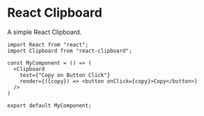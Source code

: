# React Clipboard

A simple React Clipboard.

```
import React from "react";
import Clipboard from "react-clipboard";

const MyComponent = () => (
  <Clipboard
    text={"Copy on Button Click"}
    render={({copy}) => <button onClick={copy}>Copy</button>}
  />
)

export default MyComponent;
```
